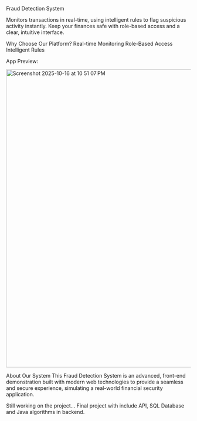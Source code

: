 Fraud Detection System

Monitors transactions in real-time, using intelligent rules to flag suspicious activity instantly. 
Keep your finances safe with role-based access and a clear, intuitive interface.

Why Choose Our Platform?
Real-time Monitoring
Role-Based Access
Intelligent Rules

App Preview:

<img width="1440" height="813" alt="Screenshot 2025-10-16 at 10 51 07 PM" src="https://github.com/user-attachments/assets/1cf22d13-ac32-4e16-8899-6d39f8559221" />

About Our System
This Fraud Detection System is an advanced, front-end demonstration built with modern web technologies to provide a seamless and secure experience, simulating a real-world financial security application.

Still working on the project...
Final project with include API, SQL Database and Java algorithms in backend.
